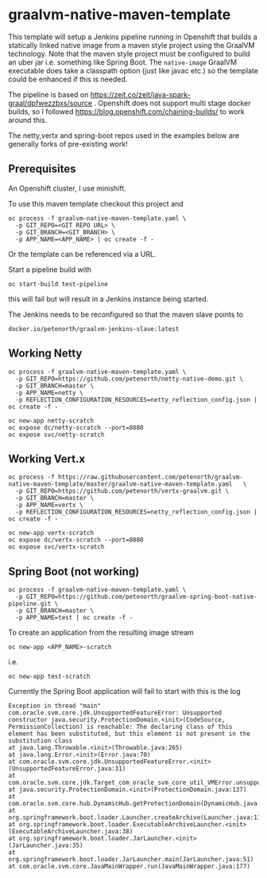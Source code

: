 # graalvm-native-maven-template

This template will setup a Jenkins pipeline running in Openshift that builds a statically linked native image from a maven style project using the GraalVM technology. Note that the maven style project must be configured to build an uber jar i.e. something like Spring Boot. The `native-image` GraalVM executable does take a classpath option (just like javac etc.) so the template could be enhanced if this is needed.

The pipeline is based on https://zeit.co/zeit/java-spark-graal/dpfwezzbxs/source . Openshift does not support multi stage docker builds, so I followed https://blog.openshift.com/chaining-builds/ to work around this.

The netty,vertx and spring-boot repos used in the examples below are generally forks of pre-existing work!

## Prerequisites

An Openshift cluster, I use minishift.

To use this maven template checkout this project and

    oc process -f graalvm-native-maven-template.yaml \
      -p GIT_REPO=<GIT REPO URL> \
      -p GIT_BRANCH=<GIT_BRANCH> \
      -p APP_NAME=<APP_NAME> | oc create -f -

Or the template can be referenced via a URL. 

Start a pipeline build with 
  
    oc start-build test-pipeline

this will fail but will result in a Jenkins instance being started.

The Jenkins needs to be reconfigured so that the maven slave points to 

    docker.io/petenorth/graalvm-jenkins-slave:latest 

## Working Netty

    oc process -f graalvm-native-maven-template.yaml \
      -p GIT_REPO=https://github.com/petenorth/netty-native-demo.git \
      -p GIT_BRANCH=master \
      -p APP_NAME=netty \
      -p REFLECTION_CONFIGURATION_RESOURCES=netty_reflection_config.json | oc create -f -

    oc new-app netty-scratch
    oc expose dc/netty-scratch --port=8080
    oc expose svc/netty-scratch
    
## Working Vert.x

    oc process -f https://raw.githubusercontent.com/petenorth/graalvm-native-maven-template/master/graalvm-native-maven-template.yaml   \ 
      -p GIT_REPO=https://github.com/petenorth/vertx-graalvm.git \
      -p GIT_BRANCH=master \
      -p APP_NAME=vertx \
      -p REFLECTION_CONFIGURATION_RESOURCES=netty_reflection_config.json | oc create -f -
      
    oc new-app vertx-scratch
    oc expose dc/vertx-scratch --port=8080
    oc expose svc/vertx-scratch

## Spring Boot (not working)

    oc process -f graalvm-native-maven-template.yaml \
      -p GIT_REPO=https://github.com/petenorth/graalvm-spring-boot-native-pipeline.git \
      -p GIT_BRANCH=master \
      -p APP_NAME=test | oc create -f -

To create an application from the resulting image stream

    oc new-app <APP_NAME>-scratch

i.e.

    oc new-app test-scratch

Currently the Spring Boot application will fail to start with this is the log

    Exception in thread "main" com.oracle.svm.core.jdk.UnsupportedFeatureError: Unsupported constructor java.security.ProtectionDomain.<init>(CodeSource, PermissionCollection) is reachable: The declaring class of this element has been substituted, but this element is not present in the substitution class
	at java.lang.Throwable.<init>(Throwable.java:265)
	at java.lang.Error.<init>(Error.java:70)
	at com.oracle.svm.core.jdk.UnsupportedFeatureError.<init>(UnsupportedFeatureError.java:31)
	at com.oracle.svm.core.jdk.Target_com_oracle_svm_core_util_VMError.unsupportedFeature(VMErrorSubstitutions.java:109)
	at java.security.ProtectionDomain.<init>(ProtectionDomain.java:137)
	at com.oracle.svm.core.hub.DynamicHub.getProtectionDomain(DynamicHub.java:969)
	at org.springframework.boot.loader.Launcher.createArchive(Launcher.java:117)
	at org.springframework.boot.loader.ExecutableArchiveLauncher.<init>(ExecutableArchiveLauncher.java:38)
	at org.springframework.boot.loader.JarLauncher.<init>(JarLauncher.java:35)
	at org.springframework.boot.loader.JarLauncher.main(JarLauncher.java:51)
	at com.oracle.svm.core.JavaMainWrapper.run(JavaMainWrapper.java:177)



